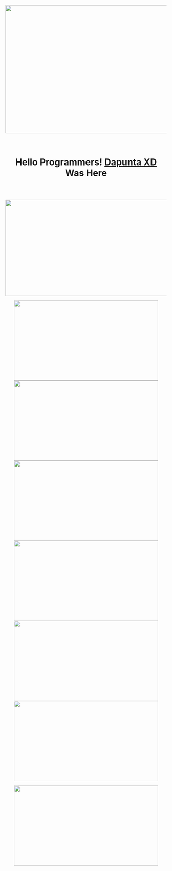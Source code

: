 <p align="center">
  <img width="1000" height="400" src="https://user-images.githubusercontent.com/76211798/110226100-bce80200-7f1e-11eb-9c70-a22a5a7c71d3.jpg">
</p>
<h1 align="center"><br>
  <b>Hello Programmers!<b> <a href="https://www.facebook.com/Dapunta.Khurayra.X" target="blank">Dapunta XD</a> Was Here
</h1><br><br>
<p align="center">
  <img width="800" height="300" src="https://github-readme-stats.vercel.app/api?username=Dapunta&show_icons=true&theme=chartreuse-dark">
</p>
<p align="center">
  <img width="450" height="250" src="https://github-readme-stats.vercel.app/api/pin/?username=Dapunta&repo=premium&theme=chartreuse-dark"> <img width="450" height="250" src="https://github-readme-stats.vercel.app/api/pin/?username=Dapunta&repo=elite&theme=chartreuse-dark">
  <img width="450" height="250" src="https://github-readme-stats.vercel.app/api/pin/?username=Dapunta&repo=fbcrack&theme=chartreuse-dark"> <img width="450" height="250" src="https://github-readme-stats.vercel.app/api/pin/?username=Dapunta&repo=dump&theme=chartreuse-dark">
  <img width="450" height="250" src="https://github-readme-stats.vercel.app/api/pin/?username=Dapunta&repo=fl&theme=chartreuse-dark"> <img width="450" height="250" src="https://github-readme-stats.vercel.app/api/pin/?username=Dapunta&repo=iploc&theme=chartreuse-dark">
</p>
<p align="center">
  <img width="450" height="250" src="https://github-readme-stats.vercel.app/api/top-langs/?username=Dapunta&layout=compact&theme=chartreuse-dark">
</p>

